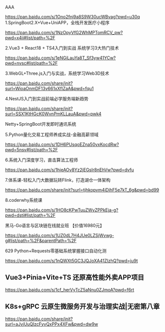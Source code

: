 AAA

<meta name="360-site-verification" content="7e6abe53a1623f0c3405aa825f2d9e95" />

https://pan.baidu.com/s/1Ono2fnj9a8S9W30ucWBvag?pwd=u30q
1.SpringBoot2.X+Vue+UniAPP，全栈开发医疗小程序

https://pan.baidu.com/s/1NzOpyVfG2WhMPTomRCV_pw?pwd=x4ii#list/path=%2F

2.Vue3 + React18 + TS4入门到实战 系统学习3大热门技术

https://pan.baidu.com/s/1eNGiLauYa8T_Sf3yw41YCw?pwd=nvsc#list/path=%2F

3.WebGL+Three.js入门与实战，系统学习Web3D技术

https://pan.baidu.com/share/init?surl=WioaOnmDF13v661xXflZaA&pwd=fqu1

4.NestJS入门到实战前端必学服务端新趋势

https://pan.baidu.com/share/init?surl=SSX1KtHGcK0WvnPmKLLauA&pwd=pwk4

Netty+SpringBoot开发即时通讯系统



5.Python量化交易工程师养成实战-金融高薪领域

https://pan.baidu.com/s/1DH6PUsqoEZna50vxKocdRw?pwd=5nsv#list/path=%2F

6.系统入门深度学习，直击算法工程师

https://pan.baidu.com/s/1hjeAOv8Yz2jEGsIr8nEhVw?pwd=dvfu

7.体系课-轻松入门大数据玩转Flink，打造湖仓一体架构

https://pan.baidu.com/share/init?surl=tjhkopvm4iDihF5e7kT_6g&pwd=bd99

8.coderwhy系统课

https://pan.baidu.com/s/1HO8cKPwTuuZWvZPPkEja-g?pwd=dsti#list/path=%2F

黑马-Go语言与区块链在线就业班 【价值16980元】

https://pan.baidu.com/s/1UZ0dL7H4JUe0LZSjWvwg-g#list/path=%2F&parentPath=%2F

629 Python+Requests零基础系统掌握接口自动化测

https://pan.baidu.com/s/1nQWXt5GC3JQJoXA41ZIzhQ?pwd=ju9t

## Vue3+Pinia+Vite+TS 还原高性能外卖APP项目

https://pan.baidu.com/s/1cf_herVyTcZ5aNnu0ZJmoA?pwd=f6rt

## K8s+gRPC 云原生微服务开发与治理实战|无密第八章

https://pan.baidu.com/share/init?surl=aJvjUuQIzcFyvQxPPx4XFw&pwd=dw9w